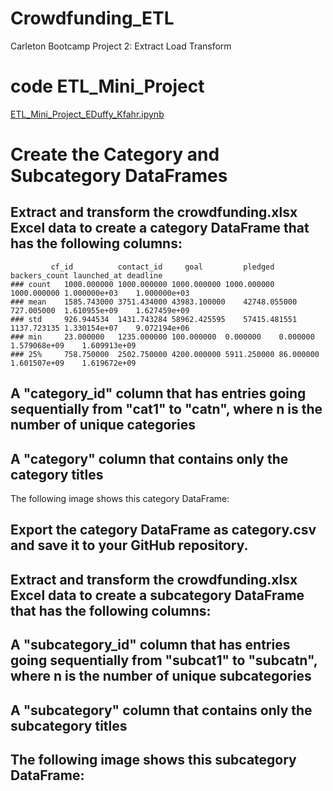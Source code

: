 # Crowdfunding_ETL
Carleton Bootcamp Project 2: Extract Load Transform
# code ETL_Mini_Project
[ETL_Mini_Project_EDuffy_Kfahr.ipynb](https://github.com/Duffye23/Crowdfunding_ETL/blob/main/ETL_Mini_Project_EDuffy_Kfahr.ipynb)
#  Create the Category and Subcategory DataFrames
## Extract and transform the crowdfunding.xlsx Excel data to create a category DataFrame that has the following columns:
			 cf_id	        contact_id	   goal	        pledged	      backers_count	launched_at	deadline
   	### count	1000.000000	1000.000000	1000.000000	1000.000000	1000.000000	1.000000e+03	1.000000e+03
	### mean	1585.743000	3751.434000	43983.100000	42748.055000	727.005000	1.610955e+09	1.627459e+09
	### std		926.944534	1431.743284	58962.425595	57415.481551	1137.723135	1.330154e+07	9.072194e+06
	### min		23.000000	1235.000000	100.000000	0.000000	0.000000	1.579068e+09	1.609913e+09
	### 25%		758.750000	2502.750000	4200.000000	5911.250000	86.000000	1.601507e+09	1.619672e+09


## A "category_id" column that has entries going sequentially from "cat1" to "catn", where n is the number of unique categories

## A "category" column that contains only the category titles

The following image shows this category DataFrame:
 
## Export the category DataFrame as category.csv and save it to your GitHub repository.

## Extract and transform the crowdfunding.xlsx Excel data to create a subcategory DataFrame that has the following columns:

## A "subcategory_id" column that has entries going sequentially from "subcat1" to "subcatn", where n is the number of unique subcategories

## A "subcategory" column that contains only the subcategory titles

## The following image shows this subcategory DataFrame:
 


